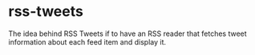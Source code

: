 rss-tweets
==========

The idea behind RSS Tweets if to have an RSS reader that fetches tweet information about each feed item and display it.

